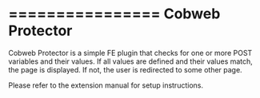 ================
Cobweb Protector
================

Cobweb Protector is a simple FE plugin that checks for one or more
POST variables and their values. If all values are defined and their values match,
the page is displayed. If not, the user is redirected to some other page.

Please refer to the extension manual for setup instructions.